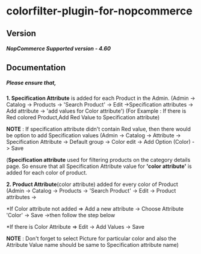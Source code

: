 # colorfilter-plugin-for-nopcommerce

Version
-------
##### NopCommerce Supported version - 4.60

Documentation
-------------
##### Please ensure that,

**1. Specification Attribute** is added for each Product in the Admin.
  (Admin -> Catalog -> Products -> 'Search Product' -> Edit ->Specification attributes -> Add attribute -> 'add values for Color attribute')
  (For Example : If there is Red colored Product,Add Red Value to Specification attribute)

**NOTE** :  If specification attribute didn't contain Red value, then there would be option to add Specification values
  (Admin -> Catalog -> Attribute -> Specification Attribute -> Default group -> Color edit -> Add Option (Color) -> Save
  
  (**Specification attribute** used for filtering products on the category details page. 
  So ensure that all Specification Attribute value for **'color attribute'** is added for each color of product.
 
**2. Product Attribute**(color attribute) added for every color of Product
  (Admin -> Catalog -> Products -> 'Search Product' -> Edit -> Product attributes ->
  
   *If Color attribute not added =>  Add a new attribute -> Choose Attribute 'Color' -> Save ->then follow the step below
   
   *If there is Color Attribute  =>  Edit -> Add Values -> Save

 **NOTE** : Don't forget to select Picture for particular color and also the Attribute Value name should be same to Specification attribute name)

  
